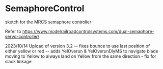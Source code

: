 # SemaphoreControl
sketch for the MRCS semaphore controller

Refer to 
https://www.modelrailroadcontrolsystems.com/dual-semaphore-servo-controller/

2023/10/14 Upload of version 3.2
-- fixes bounce to use last position of either yellow or red
-- adds YelOverun & YelOverunDlyMS to navigate blade moving to Yellow to
   always land on Yellow from the same direction - fix for slack linkage


